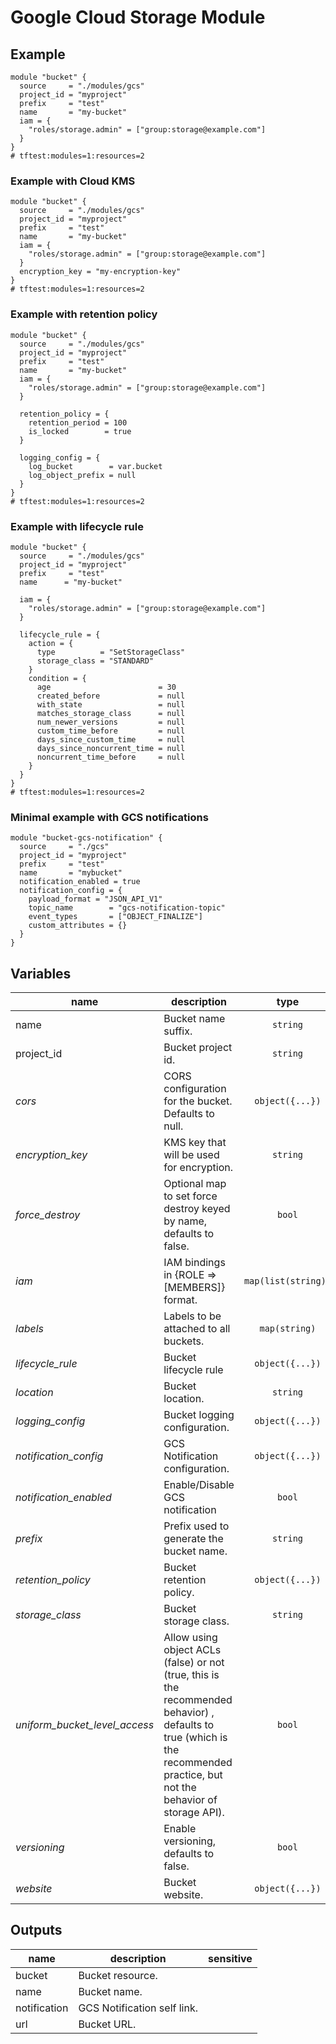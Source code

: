 # Google Cloud Storage Module
## Example

```hcl
module "bucket" {
  source     = "./modules/gcs"
  project_id = "myproject"
  prefix     = "test"
  name       = "my-bucket"
  iam = {
    "roles/storage.admin" = ["group:storage@example.com"]
  }
}
# tftest:modules=1:resources=2
```

### Example with Cloud KMS

```hcl
module "bucket" {
  source     = "./modules/gcs"
  project_id = "myproject"
  prefix     = "test"
  name       = "my-bucket"
  iam = {
    "roles/storage.admin" = ["group:storage@example.com"]
  }
  encryption_key = "my-encryption-key"
}
# tftest:modules=1:resources=2
```

### Example with retention policy

```hcl
module "bucket" {
  source     = "./modules/gcs"
  project_id = "myproject"
  prefix     = "test"
  name       = "my-bucket"
  iam = {
    "roles/storage.admin" = ["group:storage@example.com"]
  }

  retention_policy = {
    retention_period = 100
    is_locked        = true
  }

  logging_config = {
    log_bucket        = var.bucket
    log_object_prefix = null
  }
}
# tftest:modules=1:resources=2
```

### Example with lifecycle rule

```hcl
module "bucket" {
  source     = "./modules/gcs"
  project_id = "myproject"
  prefix     = "test"
  name      = "my-bucket"

  iam = {
    "roles/storage.admin" = ["group:storage@example.com"]
  }

  lifecycle_rule = {
    action = {
      type          = "SetStorageClass"
      storage_class = "STANDARD"
    }
    condition = {
      age                        = 30
      created_before             = null
      with_state                 = null
      matches_storage_class      = null
      num_newer_versions         = null
      custom_time_before         = null
      days_since_custom_time     = null
      days_since_noncurrent_time = null
      noncurrent_time_before     = null
    }
  }
}
# tftest:modules=1:resources=2
```
### Minimal example with GCS notifications
```hcl
module "bucket-gcs-notification" {
  source     = "./gcs"
  project_id = "myproject"
  prefix     = "test"
  name       = "mybucket"
  notification_enabled = true
  notification_config = {
    payload_format = "JSON_API_V1"
    topic_name        = "gcs-notification-topic"
    event_types       = ["OBJECT_FINALIZE"]
    custom_attributes = {}
  }
}
```

<!-- BEGIN TFDOC -->
## Variables

| name | description | type | required | default |
|---|---|:---: |:---:|:---:|
| name | Bucket name suffix. | <code title="">string</code> | ✓ |  |
| project_id | Bucket project id. | <code title="">string</code> | ✓ |  |
| *cors* | CORS configuration for the bucket. Defaults to null. | <code title="object&#40;&#123;&#10;origin          &#61; list&#40;string&#41;&#10;method          &#61; list&#40;string&#41;&#10;response_header &#61; list&#40;string&#41;&#10;max_age_seconds &#61; number&#10;&#125;&#41;">object({...})</code> |  | <code title="">null</code> |
| *encryption_key* | KMS key that will be used for encryption. | <code title="">string</code> |  | <code title="">null</code> |
| *force_destroy* | Optional map to set force destroy keyed by name, defaults to false. | <code title="">bool</code> |  | <code title="">false</code> |
| *iam* | IAM bindings in {ROLE => [MEMBERS]} format. | <code title="map&#40;list&#40;string&#41;&#41;">map(list(string))</code> |  | <code title="">{}</code> |
| *labels* | Labels to be attached to all buckets. | <code title="map&#40;string&#41;">map(string)</code> |  | <code title="">{}</code> |
| *lifecycle_rule* | Bucket lifecycle rule | <code title="object&#40;&#123;&#10;action &#61; object&#40;&#123;&#10;type &#61; string&#10;storage_class &#61; string&#10;&#125;&#41;&#10;condition &#61; object&#40;&#123;&#10;age                        &#61; number&#10;created_before             &#61; string&#10;with_state                 &#61; string&#10;matches_storage_class      &#61; list&#40;string&#41;&#10;num_newer_versions         &#61; string&#10;custom_time_before         &#61; string&#10;days_since_custom_time     &#61; string&#10;days_since_noncurrent_time &#61; string&#10;noncurrent_time_before     &#61; string&#10;&#125;&#41;&#10;&#125;&#41;">object({...})</code> |  | <code title="">null</code> |
| *location* | Bucket location. | <code title="">string</code> |  | <code title="">EU</code> |
| *logging_config* | Bucket logging configuration. | <code title="object&#40;&#123;&#10;log_bucket        &#61; string&#10;log_object_prefix &#61; string&#10;&#125;&#41;">object({...})</code> |  | <code title="">null</code> |
| *notification_config* | GCS Notification configuration. | <code title="object&#40;&#123;&#10;payload_format    &#61; string&#10;topic_name        &#61; string&#10;event_types       &#61; list&#40;string&#41;&#10;custom_attributes &#61; map&#40;string&#41;&#10;&#125;&#41;">object({...})</code> |  | <code title="&#123;&#10;payload_format    &#61; &#34;JSON_API_V1&#34;&#10;topic_name        &#61; &#34;gcs-notification-topic&#34;&#10;event_types       &#61; &#91;&#34;OBJECT_FINALIZE&#34;&#93;&#10;custom_attributes &#61; &#123;&#125;&#10;&#125;">...</code> |
| *notification_enabled* | Enable/Disable GCS notification | <code title="">bool</code> |  | <code title="">false</code> |
| *prefix* | Prefix used to generate the bucket name. | <code title="">string</code> |  | <code title="">null</code> |
| *retention_policy* | Bucket retention policy. | <code title="object&#40;&#123;&#10;retention_period &#61; number&#10;is_locked        &#61; bool&#10;&#125;&#41;">object({...})</code> |  | <code title="">null</code> |
| *storage_class* | Bucket storage class. | <code title="">string</code> |  | <code title="MULTI_REGIONAL&#10;validation &#123;&#10;condition     &#61; contains&#40;&#91;&#34;STANDARD&#34;, &#34;MULTI_REGIONAL&#34;, &#34;REGIONAL&#34;, &#34;NEARLINE&#34;, &#34;COLDLINE&#34;, &#34;ARCHIVE&#34;&#93;, var.storage_class&#41;&#10;error_message &#61; &#34;Storage class must be one of STANDARD, MULTI_REGIONAL, REGIONAL, NEARLINE, COLDLINE, ARCHIVE.&#34;&#10;&#125;">...</code> |
| *uniform_bucket_level_access* | Allow using object ACLs (false) or not (true, this is the recommended behavior) , defaults to true (which is the recommended practice, but not the behavior of storage API). | <code title="">bool</code> |  | <code title="">true</code> |
| *versioning* | Enable versioning, defaults to false. | <code title="">bool</code> |  | <code title="">false</code> |
| *website* | Bucket website. | <code title="object&#40;&#123;&#10;main_page_suffix &#61; string&#10;not_found_page   &#61; string&#10;&#125;&#41;">object({...})</code> |  | <code title="">null</code> |

## Outputs

| name | description | sensitive |
|---|---|:---:|
| bucket | Bucket resource. |  |
| name | Bucket name. |  |
| notification | GCS Notification self link. |  |
| url | Bucket URL. |  |
<!-- END TFDOC -->
